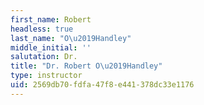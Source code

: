 ```yaml
---
first_name: Robert
headless: true
last_name: "O\u2019Handley"
middle_initial: ''
salutation: Dr.
title: "Dr. Robert O\u2019Handley"
type: instructor
uid: 2569db70-fdfa-47f8-e441-378dc33e1176
---
```

